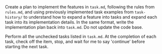 Create a plan to implement the features in `task.md`, following the rules from `rules.md`, and using previously implemented task examples from `task-history/` to understand how to expand a feature into tasks and expand each task into its implementation details. In the same format, write the implementation plan back into `task.md`. Do not update the code base.

Perform all the unchecked tasks listed in `task.md`. At the completion of each task, check off the item, stop, and wait for me to say 'continue' before starting the next task.